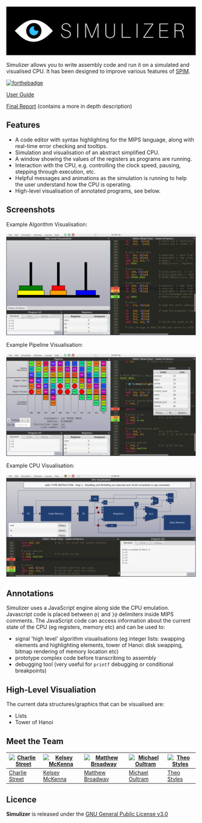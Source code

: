 ![banner](misc/SimulizerLogo.png)

Simulizer allows you to write assembly code and run it on a simulated and visualised CPU. It has been designed to improve various features of [SPIM](http://spimsimulator.sourceforge.net).

[![forthebadge](http://forthebadge.com/images/badges/built-with-love.svg)](http://forthebadge.com)

[User Guide](work/guide.pdf)

[Final Report](https://github.com/mbway/Simulizer/raw/master/docs/Final-Report.pdf) (contains a more in depth description)

Features
--------
- A code editor with syntax highlighting for the MIPS language, along with real-time error checking and tooltips.
- Simulation and visualisation of an abstract simplified CPU.
- A window showing the values of the registers as programs are running.
- Interaction with the CPU, e.g. controlling the clock speed, pausing, stepping through execution, etc.
- Helpful messages and animations as the simulation is running to help the user understand how the CPU is operating.
- High-level visualisation of annotated programs, see below.

Screenshots
-----------

Example Algorithm Visualisation:

![](misc/screenshot1.png)

Example Pipeline Visualisation:

![](misc/screenshot2.png)

Example CPU Visualisation:

![](misc/screenshot3.png)

Annotations
-----------
Simulizer uses a JavaScript engine along side the CPU emulation. Javascript code is placed between `@{` and `}@` delimiters inside MIPS comments. The JavaScript code can access information about the current state of the CPU (eg registers, memory etc) and can be used to:
- signal 'high level' algorithm visualisations (eg integer lists: swapping elements and highlighting elements, tower of Hanoi: disk swapping, bitmap rendering of memory location etc)
- prototype complex code before transcribing to assembly
- debugging tool (very useful for `printf` debugging or conditional breakpoints)

High-Level Visualiation
-----------------------
The current data structures/graphics that can be visualised are:
- Lists
- Tower of Hanoi

Meet the Team
-------------
[![Charlie Street](https://avatars3.githubusercontent.com/u/11256801?v=3&s=150)](https://github.com/charlie1329) | [![Kelsey McKenna](https://avatars1.githubusercontent.com/u/3618330?v=3&s=150)](https://github.com/ToastNumber) | [![Matthew Broadway](https://avatars3.githubusercontent.com/u/4923501?v=3&s=150)](https://github.com/mbway) | [![Michael Oultram](https://avatars0.githubusercontent.com/u/9907700?v=3&s=150)](https://github.com/MichaelOultram) | [![Theo Styles](https://avatars2.githubusercontent.com/u/2779884?v=3&s=150)](https://github.com/ThusStyles)
---|---|---|---|---|
[Charlie Street](https://github.com/charlie1329) | [Kelsey McKenna](https://github.com/ToastNumber) | [Matthew Broadway](https://github.com/mbway) | [Michael Oultram](https://github.com/MichaelOultram) | [Theo Styles](https://github.com/ThusStyles)

Licence
-------
**Simulizer** is released under the [GNU General Public License v3.0](LICENCE)
